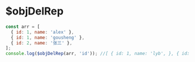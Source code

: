 # $objDelRep

<ContainerBox title="介绍">
<template #desc>
根据指定对象属性名，去掉数组内与包含唯一`id`相同的对象，只会保留第一个
</template>
</ContainerBox>

<ContainerBox title="基础用法">

```js
const arr = [
  { id: 1, name: 'alex' },
  { id: 1, name: 'gousheng' },
  { id: 2, name: '张三' },
];
console.log($objDelRep(arr, 'id')); //[ { id: 1, name: 'lyb', }, { id: 2, name: '冷弋白', }, ];
```

<ShowCode>
<template #codes>

```js
export function $objDelRep(arr, key) {
  let data = arr;
  let obj = {};
  data = data.reduce((a, b) => {
    obj[b[key]] ? '' : (obj[b[key]] = true && a.push(b));
    return a;
  }, []);
  return data;
}
```

</template>
</ShowCode>
</ContainerBox>
